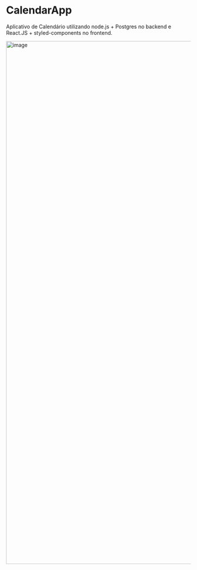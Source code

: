 # CalendarApp
Aplicativo de Calendário utilizando node.js + Postgres no backend e React.JS + styled-components no frontend.

<img width="1421" alt="image" src="https://user-images.githubusercontent.com/76439397/200705571-d6b65213-5e88-46d7-9734-8bb898e5e102.png">
